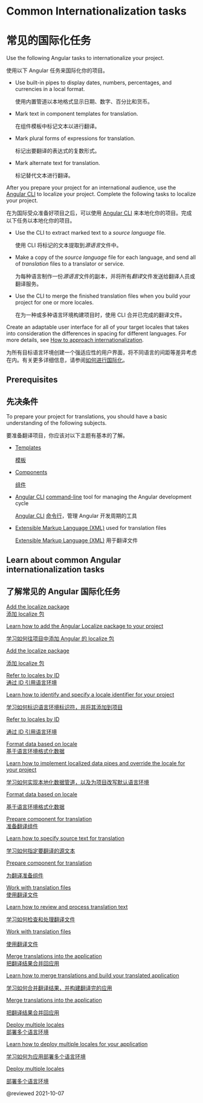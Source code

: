 # Common Internationalization tasks

# 常见的国际化任务

Use the following Angular tasks to internationalize your project.

使用以下 Angular 任务来国际化你的项目。

* Use built-in pipes to display dates, numbers, percentages, and currencies in a local format.

  使用内置管道以本地格式显示日期、数字、百分比和货币。

* Mark text in component templates for translation.

  在组件模板中标记文本以进行翻译。

* Mark plural forms of expressions for translation.

  标记出要翻译的表达式的复数形式。

* Mark alternate text for translation.

  标记替代文本进行翻译。

After you prepare your project for an international audience, use the [Angular CLI][AioCliMain] to localize your project.
Complete the following tasks to localize your project.

在为国际受众准备好项目之后，可以使用 [Angular CLI][AioCliMain] 来本地化你的项目。完成以下任务以本地化你的项目。

* Use the CLI to extract marked text to a *source language* file.

  使用 CLI 将标记的文本提取到*源语言*文件中。

* Make a copy of the *source language* file for each language, and send all of *translation* files to a translator or service.

  为每种语言制作一份*源语言*文件的副本，并将所有*翻译*文件发送给翻译人员或翻译服务。

* Use the CLI to merge the finished translation files when you build your project for one or more locales.

  在为一种或多种语言环境构建项目时，使用 CLI 合并已完成的翻译文件。

<div class="alert is-helpful">

Create an adaptable user interface for all of your target locales that takes into consideration the differences in spacing for different languages.
For more details, see [How to approach internationalization][ThinkwithgoogleMarketfinderIntlEnUsGuideHowToApproachI18nOverview].

为所有目标语言环境创建一个强适应性的用户界面，将不同语言的间距等差异考虑在内。有关更多详细信息，请参阅[如何进行国际化][ThinkwithgoogleMarketfinderIntlEnUsGuideHowToApproachI18nOverview]。

</div>

## Prerequisites

## 先决条件

To prepare your project for translations, you should have a basic understanding of the following subjects.

要准备翻译项目，你应该对以下主题有基本的了解。

* [Templates][AioGuideGlossaryTemplate]

  [模板][AioGuideGlossaryTemplate]

* [Components][AioGuideGlossaryComponent]

  [组件][AioGuideGlossaryComponent]

* [Angular CLI][AioCliMain] [command-line][AioGuideGlossaryCommandLineInterfaceCli] tool for managing the Angular development cycle

  [Angular CLI][AioCliMain] [命令行][AioGuideGlossaryCommandLineInterfaceCli]，管理 Angular 开发周期的工具

* [Extensible Markup Language (XML)][W3Xml] used for translation files

  [Extensible Markup Language (XML)][W3Xml] 用于翻译文件

## Learn about common Angular internationalization tasks

## 了解常见的 Angular 国际化任务

<div class="card-container">
    <a href="guide/i18n-common-add-package" class="docs-card" title="Add the localize package">
        <section>Add the localize package</section>
        <section>添加 localize 包</section>
        <p>Learn how to add the Angular Localize package to your project</p>
        <p>学习如何往项目中添加 Angular 的 localize 包</p>
        <p class="card-footer">Add the localize package</p>
        <p class="card-footer">添加 localize 包</p>
    </a>
    <a href="guide/i18n-common-locale-id" class="docs-card" title="Refer to locales by ID">
        <section>Refer to locales by ID</section>
        <section>通过 ID 引用语言环境</section>
        <p>Learn how to identify and specify a locale identifier for your project</p>
        <p>学习如何标识语言环境标识符，并将其添加到项目</p>
        <p class="card-footer">Refer to locales by ID</p>
        <p class="card-footer">通过 ID 引用语言环境</p>
    </a>
    <a href="guide/i18n-common-format-data-locale" class="docs-card" title="Format data based on locale">
        <section>Format data based on locale</section>
        <section>基于语言环境格式化数据</section>
        <p>Learn how to implement localized data pipes and override the locale for your project</p>
        <p>学习如何实现本地化数据管道，以及为项目改写默认语言环境</p>
        <p class="card-footer">Format data based on locale</p>
        <p class="card-footer">基于语言环境格式化数据</p>
    </a>
    <a href="guide/i18n-common-prepare" class="docs-card" title="Prepare component for translation">
        <section>Prepare component for translation</section>
        <section>准备翻译组件</section>
        <p>Learn how to specify source text for translation</p>
        <p>学习如何指定要翻译的源文本</p>
        <p class="card-footer">Prepare component for translation</p>
        <p class="card-footer">为翻译准备组件</p>
    </a>
    <a href="guide/i18n-common-translation-files" class="docs-card" title="Work with translation files">
        <section>Work with translation files</section>
        <section>使用翻译文件</section>
        <p>Learn how to review and process translation text</p>
        <p>学习如何检查和处理翻译文件</p>
        <p class="card-footer">Work with translation files</p>
        <p class="card-footer">使用翻译文件</p>
    </a>
    <a href="guide/i18n-common-merge" class="docs-card" title="Merge translations into the application">
        <section>Merge translations into the application</section>
        <section>把翻译结果合并回应用</section>
        <p>Learn how to merge translations and build your translated application</p>
        <p>学习如何合并翻译结果，并构建翻译完的应用</p>
        <p class="card-footer">Merge translations into the application</p>
        <p class="card-footer">把翻译结果合并回应用</p>
    </a>
    <a href="guide/i18n-common-deploy" class="docs-card" title="Deploy multiple locales">
        <section>Deploy multiple locales</section>
        <section>部署多个语言环境</section>
        <p>Learn how to deploy multiple locales for your application</p>
        <p>学习如何为应用部署多个语言环境</p>
        <p class="card-footer">Deploy multiple locales</p>
        <p class="card-footer">部署多个语言环境</p>
    </a>
</div>

<!-- links -->

[AioCliMain]: cli "CLI Overview and Command Reference | Angular"

[AioGuideGlossaryCommandLineInterfaceCli]: guide/glossary#command-line-interface-cli "command-line interface (CLI) - Glossary | Angular"

[AioGuideGlossaryComponent]: guide/glossary#component "component - Glossary | Angular"

[AioGuideGlossaryTemplate]: guide/glossary#template "template - Glossary | Angular"

<!-- external links -->

[ThinkwithgoogleMarketfinderIntlEnUsGuideHowToApproachI18nOverview]: https://marketfinder.thinkwithgoogle.com/intl/en_us/guide/how-to-approach-i18n#overview "Overview - How to approach internationalization | Market Finder | Think with Google"

[W3Xml]: https://www.w3.org/XML "Extensible Markup Language (XML) | W3C"

<!-- end links -->

@reviewed 2021-10-07
